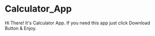 # Calculator_App
Hi There! It's Calculator App. If you need this app just click Download Button &amp; Enjoy.

